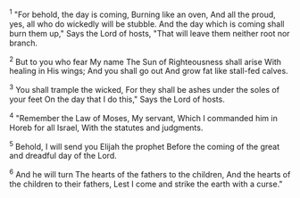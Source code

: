 <sup>1</sup> 
"For behold, the day is coming, Burning like an oven, And all the proud, yes, all who do wickedly will be stubble. And the day which is coming shall burn them up," Says the Lord of hosts, "That will leave them neither root nor branch. 

<sup>2</sup> 
But to you who fear My name The Sun of Righteousness shall arise With healing in His wings; And you shall go out And grow fat like stall-fed calves. 

<sup>3</sup> 
You shall trample the wicked, For they shall be ashes under the soles of your feet On the day that I do this," Says the Lord of hosts. 

<sup>4</sup> 
"Remember the Law of Moses, My servant, Which I commanded him in Horeb for all Israel, With the statutes and judgments. 

<sup>5</sup> 
Behold, I will send you Elijah the prophet Before the coming of the great and dreadful day of the Lord. 

<sup>6</sup> 
And he will turn The hearts of the fathers to the children, And the hearts of the children to their fathers, Lest I come and strike the earth with a curse."